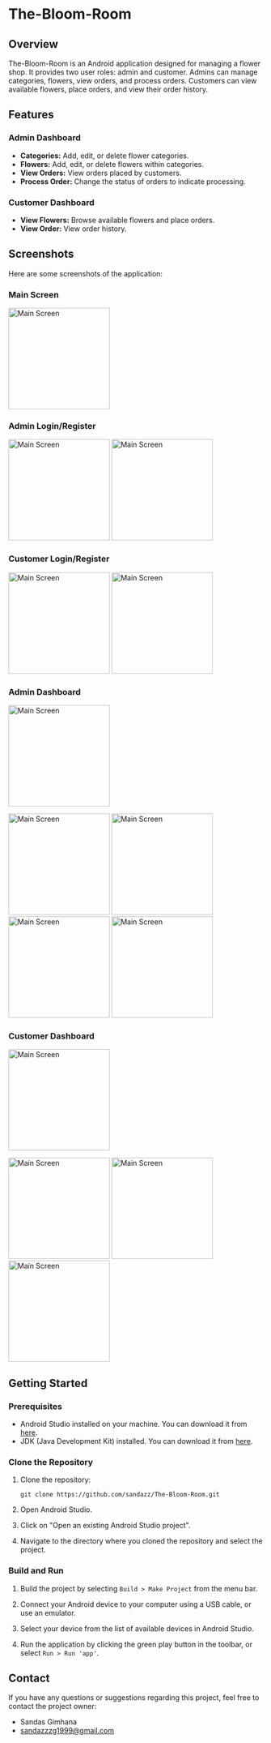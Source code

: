 
# The-Bloom-Room

## Overview

The-Bloom-Room is an Android application designed for managing a flower shop. It provides two user roles: admin and customer. Admins can manage categories, flowers, view orders, and process orders. Customers can view available flowers, place orders, and view their order history.

## Features

### Admin Dashboard

- **Categories:** Add, edit, or delete flower categories.
- **Flowers:** Add, edit, or delete flowers within categories.
- **View Orders:** View orders placed by customers.
- **Process Order:** Change the status of orders to indicate processing.

### Customer Dashboard

- **View Flowers:** Browse available flowers and place orders.
- **View Order:** View order history.
## Screenshots

Here are some screenshots of the application:

### Main Screen
<img src="ScreenShots/01.jpg" alt="Main Screen" width="200">

### Admin Login/Register
<img src="ScreenShots/01_01.jpg" alt="Main Screen" width="200">  <img src="ScreenShots/01_02.jpg" alt="Main Screen" width="200">

### Customer Login/Register
<img src="ScreenShots/02_01.jpg" alt="Main Screen" width="200">  <img src="ScreenShots/02_02.jpg" alt="Main Screen" width="200">

### Admin Dashboard
<img src="ScreenShots/01_03.jpg" alt="Main Screen" width="200">

<img src="ScreenShots/01_03_01.jpg" alt="Main Screen" width="200">  <img src="ScreenShots/01_03_02.jpg" alt="Main Screen" width="200">  <img src="ScreenShots/01_03_03.jpg" alt="Main Screen" width="200">  <img src="ScreenShots/01_03_04.jpg" alt="Main Screen" width="200"> 

### Customer Dashboard
<img src="ScreenShots/02_03.jpg" alt="Main Screen" width="200"> 

<img src="ScreenShots/02_03_01.jpg" alt="Main Screen" width="200">  <img src="ScreenShots/02_03_02.jpg" alt="Main Screen" width="200">  <img src="ScreenShots/02_03_01_01.jpg" alt="Main Screen" width="200">

## Getting Started

### Prerequisites

- Android Studio installed on your machine. You can download it from [here](https://developer.android.com/studio).
- JDK (Java Development Kit) installed. You can download it from [here](https://www.oracle.com/java/technologies/javase-jdk11-downloads.html).

### Clone the Repository

1. Clone the repository:

    ```
    git clone https://github.com/sandazz/The-Bloom-Room.git
    ```

2. Open Android Studio.

3. Click on "Open an existing Android Studio project".

4. Navigate to the directory where you cloned the repository and select the project.

### Build and Run

1. Build the project by selecting `Build > Make Project` from the menu bar.

2. Connect your Android device to your computer using a USB cable, or use an emulator.

3. Select your device from the list of available devices in Android Studio.

4. Run the application by clicking the green play button in the toolbar, or select `Run > Run 'app'`.

## Contact

If you have any questions or suggestions regarding this project, feel free to contact the project owner:

- Sandas Gimhana
- sandazzzg1999@gmail.com


